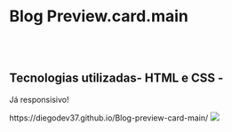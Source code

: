 <h1>Blog Preview.card.main</h1>

<br>
<br>
<h2>Tecnologias utilizadas- HTML e CSS - </h2>
<p>Já responsisivo!</p>
https://diegodev37.github.io/Blog-preview-card-main/
<img src="https://github.com/diegodev37/Desafio-blog-preview-card-main/blob/main/img/foto-do-readme.jpg?raw=true">
